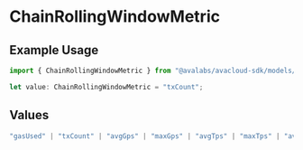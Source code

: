 # ChainRollingWindowMetric

## Example Usage

```typescript
import { ChainRollingWindowMetric } from "@avalabs/avacloud-sdk/models/components";

let value: ChainRollingWindowMetric = "txCount";
```

## Values

```typescript
"gasUsed" | "txCount" | "avgGps" | "maxGps" | "avgTps" | "maxTps" | "avgGasPrice" | "maxGasPrice" | "feesPaid" | "contracts" | "deployers"
```